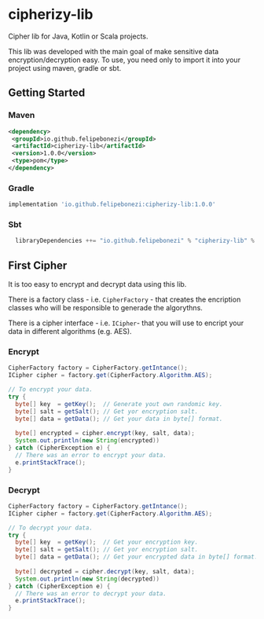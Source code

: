 # cipherizy-lib

Cipher lib for Java, Kotlin or Scala projects.

This lib was developed with the main goal of make sensitive data encryption/decryption easy. To use, you need only to import it into your project using maven, gradle or sbt.

## Getting Started

### Maven

```xml
<dependency>
 <groupId>io.github.felipebonezi</groupId>
 <artifactId>cipherizy-lib</artifactId>
 <version>1.0.0</version>
 <type>pom</type>
</dependency>
```

### Gradle

```gradle
implementation 'io.github.felipebonezi:cipherizy-lib:1.0.0'
```

### Sbt

```sbt
  libraryDependencies ++= "io.github.felipebonezi" % "cipherizy-lib" % "1.0.0"
```

## First Cipher

It is too easy to encrypt and decrypt data using this lib.

There is a factory class - i.e. `CipherFactory` - that creates the encription classes who will be responsible to generade the algorythns.

There is a cipher interface - i.e. `ICipher`- that you will use to encript your data in different algorithms (e.g. AES).

### Encrypt

```java
CipherFactory factory = CipherFactory.getIntance();
ICipher cipher = factory.get(CipherFactory.Algorithm.AES);

// To encrypt your data.
try {
  byte[] key  = getKey();  // Generate yout own randomic key.
  byte[] salt = getSalt(); // Get yor encryption salt.
  byte[] data = getData(); // Get your data in byte[] format.
  
  byte[] encrypted = cipher.encrypt(key, salt, data);
  System.out.println(new String(encrypted))
} catch (CipherException e) {
  // There was an error to encrypt your data.
  e.printStackTrace();
}
```

### Decrypt

```java
CipherFactory factory = CipherFactory.getIntance();
ICipher cipher = factory.get(CipherFactory.Algorithm.AES);

// To decrypt your data.
try {
  byte[] key  = getKey();  // Get your encryption key.
  byte[] salt = getSalt(); // Get yor encryption salt.
  byte[] data = getData(); // Get your encrypted data in byte[] format.
  
  byte[] decrypted = cipher.decrypt(key, salt, data);
  System.out.println(new String(decrypted))
} catch (CipherException e) {
  // There was an error to decrypt your data.
  e.printStackTrace();
}
```
